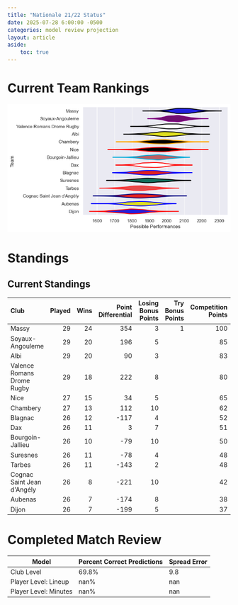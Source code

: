 ```yaml
---  
title: "Nationale 21/22 Status"  
date: 2025-07-28 6:00:00 -0500  
categories: model review projection  
layout: article  
aside:  
    toc: true  
---
```

# Current Team Rankings


![Club Rankings](plots/rankings_Nationale_2122.png)
# Standings

## Current Standings


| Club                       |   Played |   Wins |   Point Differential |   Losing Bonus Points |   Try Bonus Points |   Competition Points |
|:---------------------------|---------:|-------:|---------------------:|----------------------:|-------------------:|---------------------:|
| Massy                      |       29 |     24 |                  354 |                     3 |                  1 |                  100 |
| Soyaux-Angouleme           |       29 |     20 |                  196 |                     5 |                    |                   85 |
| Albi                       |       29 |     20 |                   90 |                     3 |                    |                   83 |
| Valence Romans Drome Rugby |       29 |     18 |                  222 |                     8 |                    |                   80 |
| Nice                       |       27 |     15 |                   34 |                     5 |                    |                   65 |
| Chambery                   |       27 |     13 |                  112 |                    10 |                    |                   62 |
| Blagnac                    |       26 |     12 |                 -117 |                     4 |                    |                   52 |
| Dax                        |       26 |     11 |                    3 |                     7 |                    |                   51 |
| Bourgoin-Jallieu           |       26 |     10 |                  -79 |                    10 |                    |                   50 |
| Suresnes                   |       26 |     11 |                  -78 |                     4 |                    |                   48 |
| Tarbes                     |       26 |     11 |                 -143 |                     2 |                    |                   48 |
| Cognac Saint Jean d'Angély |       26 |      8 |                 -221 |                    10 |                    |                   42 |
| Aubenas                    |       26 |      7 |                 -174 |                     8 |                    |                   38 |
| Dijon                      |       26 |      7 |                 -199 |                     5 |                    |                   37 |



# Completed Match Review


| Model | Percent Correct Predictions | Spread Error |
| ------ | ------ | ------ |
| Club Level | 69.8% | 9.8 |
| Player Level: Lineup | nan% | nan |
| Player Level: Minutes | nan% | nan |

